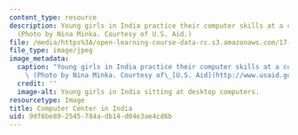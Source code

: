 ```yaml
---
content_type: resource
description: Young girls in India practice their computer skills at a computer center.
  (Photo by Nina Minka. Courtesy of U.S. Aid.)
file: /media/https%3A/open-learning-course-data-rc.s3.amazonaws.com/17-148-political-economy-of-globalization-spring-2006/9df6be892545784adb14d04e3ae4cd6b_17-148s06.jpg
file_type: image/jpeg
image_metadata:
  caption: "Young girls in India practice their computer skills at a computer center.\
    \ (Photo by Nina Minka. Courtesy of\_[U.S. Aid](http://www.usaid.gov/).)"
  credit: ''
  image-alt: Young girls in India sitting at desktop computers.
resourcetype: Image
title: Computer Center in India
uid: 9df6be89-2545-784a-db14-d04e3ae4cd6b
---
```

